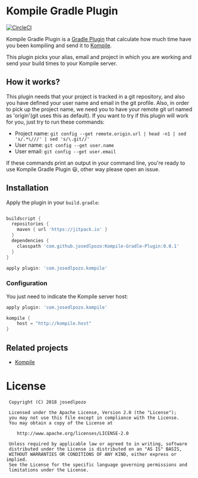 # Kompile Gradle Plugin
[![CircleCI](https://circleci.com/gh/josedlpozo/Kompile-Gradle-Plugin.svg?style=svg)](https://circleci.com/gh/josedlpozo/Kompile-Gradle-Plugin)

Kompile Gradle Plugin is a [Gradle Plugin](https://docs.gradle.org/current/userguide/custom_plugins.html) that calculate how much time have you been kompiling and send it to [Kompile](https://github.com/josedlpozo/Kompile). 

This plugin picks your alias, email and project in which you are working and send your build times to your Kompile server.
 
 ## How it works?
 
 This plugin needs that your project is tracked in a git repository, and also you have defined your user name and email in the git profile. Also, in order to pick up the project name, we need you to have your remote git url named as 'origin'(git uses this as default).
 If you want to try if this plugin will work for you, just try to run these commands:
 - Project name: ```git config --get remote.origin.url | head -n1 | sed 's/.*\///' | sed 's/\.git//'```
 - User name: ```git config --get user.name```
 - User email: ```git config --get user.email```

 If these commands print an output in your command line, you're ready to use Kompile Gradle Plugin :smiley:, other way please open an issue.
 
 ## Installation
 Apply the plugin in your ``build.gradle``:
 
 ```groovy
 
 buildscript {
   repositories {
     maven { url 'https://jitpack.io' }
   }
   dependencies {
     classpath 'com.github.josedlpozo:Kompile-Gradle-Plugin:0.0.1'
   }
 }
 
 apply plugin: 'com.josedlpozo.kompile'
 
 ```
 
 ### Configuration
 
 You just need to indicate the Kompile server host:
 
 ```groovy
 apply plugin: 'com.josedlpozo.kompile'
 
 kompile {
     host = "http://kompile.host"
 }
 ```
 
 ## Related projects
 
 - [Kompile](https://github.com/josedlpozo/Kompile)
 
 
 
 # License
 
     Copyright (C) 2018 josedlpozo
 
     Licensed under the Apache License, Version 2.0 (the "License");
     you may not use this file except in compliance with the License.
     You may obtain a copy of the License at
 
        http://www.apache.org/licenses/LICENSE-2.0
 
     Unless required by applicable law or agreed to in writing, software
     distributed under the License is distributed on an "AS IS" BASIS,
     WITHOUT WARRANTIES OR CONDITIONS OF ANY KIND, either express or implied.
     See the License for the specific language governing permissions and
     limitations under the License.
